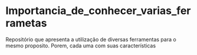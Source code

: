 # Importancia_de_conhecer_varias_ferrametas
Repositório que apresenta a utilização de diversas ferramentas para o mesmo proposito. Porem, cada uma com suas características 
